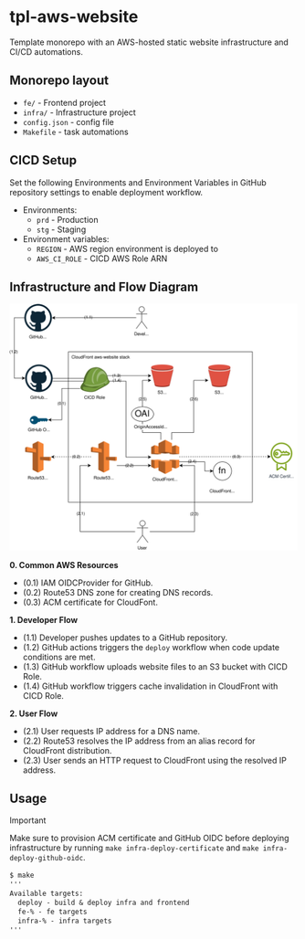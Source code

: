 # tpl-aws-website

Template monorepo with an AWS-hosted static website infrastructure and CI/CD automations.

## Monorepo layout

- `fe/` - Frontend project
- `infra/` - Infrastructure project
- `config.json` - config file
- `Makefile` - task automations

## CICD Setup

Set the following Environments and Environment Variables in GitHub repository settings to enable deployment workflow.

- Environments:
  - `prd` - Production
  - `stg` - Staging
- Environment variables:
  - `REGION` - AWS region environment is deployed to
  - `AWS_CI_ROLE` - CICD AWS Role ARN

## Infrastructure and Flow Diagram

![Infrastructure](https://raw.githubusercontent.com/tsertkov/tpl-aws-website/main/docs/tpl-aws-website.svg)

**0. Common AWS Resources**

- (0.1) IAM OIDCProvider for GitHub.
- (0.2) Route53 DNS zone for creating DNS records.
- (0.3) ACM certificate for CloudFont.

**1. Developer Flow**

- (1.1) Developer pushes updates to a GitHub repository.
- (1.2) GitHub actions triggers the `deploy` workflow when code update conditions are met.
- (1.3) GitHub workflow uploads website files to an S3 bucket with CICD Role.
- (1.4) GitHub workflow triggers cache invalidation in CloudFront with CICD Role.

**2. User Flow**

- (2.1) User requests IP address for a DNS name.
- (2.2) Route53 resolves the IP address from an alias record for CloudFront distribution.
- (2.3) User sends an HTTP request to CloudFront using the resolved IP address.

## Usage

> [!IMPORTANT]
> Make sure to provision ACM certificate and GitHub OIDC before deploying infrastructure
> by running `make infra-deploy-certificate` and `make infra-deploy-github-oidc`.

```
$ make
'''
Available targets:
  deploy - build & deploy infra and frontend
  fe-% - fe targets
  infra-% - infra targets
'''
```
